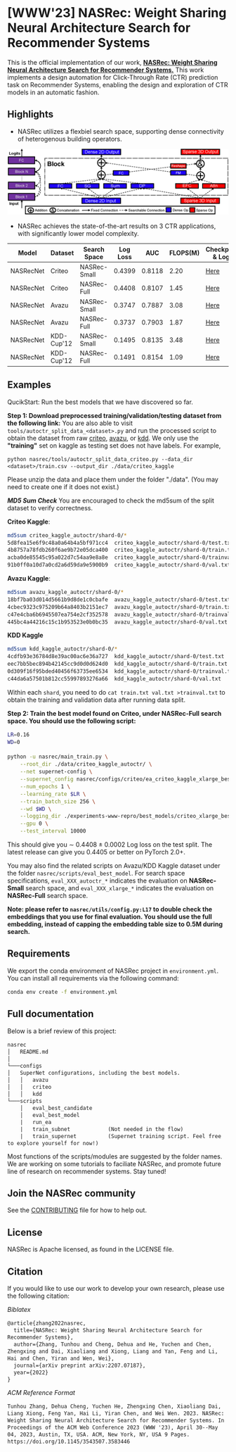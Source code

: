 
# [WWW'23] NASRec: Weight Sharing Neural Architecture Search for Recommender Systems
This is the official implementation of our work, [**NASRec: Weight Sharing Neural Architecture Search for Recommender Systems.**](https://arxiv.org/abs/2207.07187) This work implements a design automation for Click-Through Rate (CTR) prediction task on Recommender Systems, enabling the design and exploration of CTR models in an automatic fashion. 

## Highlights

* NASRec utilizes a flexbiel search space,  supporting dense connectivity of heterogenous building operators.

![Flexible Search Space for Recommender Systems](doc/nasrec_ss.png "NASRec Search Space")

* NASRec achieves the state-of-the-art results on 3 CTR applications, with significantly lower model complexity.

| Model | Dataset  | Search Space | Log Loss | AUC | FLOPS(M) | Checkpoint & Logs |
|---|---|---|---|---|---|---|
| NASRecNet  | Criteo  | NASRec-Small | 0.4399 | 0.8118 | 2.20 | [Here](https://www.dropbox.com/s/ytigug9waoaofls/criteo_autoctr_best_1shot_lr0.1_wd0_L0.4395.zip?dl=0) |
| NASRecNet  | Criteo  | NASRec-Full  | 0.4408 | 0.8107 | 1.45 | [Here](https://www.dropbox.com/s/9vi2bq58iymqflr/criteo_xlarge_best_1shot_lr0.16_wd0_L0.4404.zip?dl=0) |
| NASRecNet  | Avazu   | NASRec-Small  | 0.3747 | 0.7887 | 3.08 | [Here](https://www.dropbox.com/s/cofonaa34lgmszb/avazu_autoctr_best_1shot_lr0.1_wd0-L0.3741.zip?dl=0) |
| NASRecNet  | Avazu   | NASRec-Full  | 0.3737 | 0.7903 | 1.87 | [Here](https://www.dropbox.com/s/f68rg0an2l0wmr8/avazu_xlarge_best_1shot_lr0.20_wd0_L0.3736.zip?dl=0) |
| NASRecNet  | KDD-Cup'12   | NASRec-Small  | 0.1495 | 0.8135 | 3.48 | [Here](https://www.dropbox.com/s/dyr0enynx6odz83/kdd_autoctr_best_1shot_lr0.1_wd0_L0.1489.zip?dl=0) |
| NASRecNet  | KDD-Cup'12   | NASRec-Full  | 0.1491 | 0.8154 | 1.09 | [Here](https://www.dropbox.com/s/l69pdqe5w00fu7h/kdd_xlarge_best_1shot_lr0.16_wd0_L0.1487.zip?dl=0) |


## Examples
 QucikStart: Run the best models that we have discovered so far.

**Step 1: Download preprocessed training/validation/testing dataset from the following link:**
You are also able to visit `tools/autoctr_split_data_<dataset>.py` and run the processed script to obtain the dataset from raw [criteo](https://www.kaggle.com/competitions/criteo-display-ad-challenge/data), [avazu](https://www.kaggle.com/competitions/avazu-ctr-prediction/data), or [kdd](https://www.kaggle.com/competitions/kddcup2012-track2). We only use the **"training"** set on kaggle as testing set does not have labels. For example,
```
python nasrec/tools/autoctr_split_data_criteo.py --data_dir <dataset>/train.csv --output_dir ./data/criteo_kaggle
```
Please unzip the data and place them under the folder "./data". (You may need to create one if it does not exist.)

***MD5 Sum Check*** You are encouraged to check the md5sum of the split dataset to verify correctness. 

**Criteo Kaggle**:
```bash
md5sum criteo_kaggle_autoctr/shard-0/*
5d8fea15e6f9c48a0a64b4a5bf971cc4  criteo_kaggle_autoctr/shard-0/test.txt
4b8757a78fdb260f6ae9b72e05dca400  criteo_kaggle_autoctr/shard-0/train.txt
acba0de85545c95a022d7c54aa9e8a8e  criteo_kaggle_autoctr/shard-0/trainval.txt
91b0ff0a10d7a0cd2a6d59da9e5900b9  criteo_kaggle_autoctr/shard-0/val.txt
```
**Avazu Kaggle**:
```bash
md5sum avazu_kaggle_autoctr/shard-0/*
18bf7ba03d014d5661b9d8de1c0cbafe  avazu_kaggle_autoctr/shard-0/test.txt
4cbec9323c975209b64a8403b2151ec7  avazu_kaggle_autoctr/shard-0/train.txt
c47e4cba6b6945507ea754e2cf352578  avazu_kaggle_autoctr/shard-0/trainval.txt
445bc4a44216c15c1b953523e0b0bc35  avazu_kaggle_autoctr/shard-0/val.txt
```
**KDD Kaggle**
```bash
md5sum kdd_kaggle_autoctr/shard-0/*
4cdfb93e36784d8e39ac00ac6e36a727  kdd_kaggle_autoctr/shard-0/test.txt
eec7bb5bec894b42145cc9d0d0d624d0  kdd_kaggle_autoctr/shard-0/train.txt
0d309f16f95bded40456f63735ee6534  kdd_kaggle_autoctr/shard-0/trainval.txt
c44da6a57501b812cc55997893276a66  kdd_kaggle_autoctr/shard-0/val.txt
```

Within each `shard`, you need to do `cat train.txt val.txt >trainval.txt` to obtain the training and validation data after running data split.

**Step 2: Train the best model found on Criteo, under NASRec-Full search space. You should use the following script:**
```bash
LR=0.16
WD=0

python -u nasrec/main_train.py \
    --root_dir ./data/criteo_kaggle_autoctr/ \
    --net supernet-config \
    --supernet_config nasrec/configs/criteo/ea_criteo_kaggle_xlarge_best_1shot.json \
    --num_epochs 1 \
    --learning_rate $LR \
    --train_batch_size 256 \
    --wd $WD \
    --logging_dir ./experiments-www-repro/best_models/criteo_xlarge_best_1shot_lr${LR}_wd${WD} \
    --gpu 0 \
    --test_interval 10000
```
This should give you $\sim$ 0.4408 $\pm$ 0.0002 Log loss on the test split. The latest release can give you 0.4405 or better on PyTorch 2.0+.

You may also find the related scripts on Avazu/KDD Kaggle dataset under the folder `nasrec/scripts/eval_best_model`. For search space specifications, `eval_XXX_autoctr_*` indicates the evaluation on **NASRec-Small** search space, and `eval_XXX_xlarge_*` indicates the evaluation on **NASRec-Full** search space.

**Note: please refer to `nasrec/utils/config.py:L17` to double check the embeddings that you use for final evaluation. You should use the full embedding, instead of capping the embedding table size to 0.5M during search.** 

## Requirements
We export the conda environment of NASRec project in `environment.yml`. You can install all requirements via the following command:

```bash
conda env create -f environment.yml
```

## Full documentation
Below is a brief review of this project:
```
nasrec
│   README.md
│
└───configs
│   SuperNet configurations, including the best models.
│   │   avazu
│   │   criteo   
│   │   kdd   
└───scripts
    │   eval_best_candidate
    │   eval_best_model
    |   run_ea
    |   train_subnet            (Not needed in the flow)
    |   train_supernet          (Supernet training script. Feel free to explore yourself for now!)
```
Most functions of the scripts/modules are suggested by the folder names. We are working on some tutorials to faciliate NASRec, and promote future line of research on recommender systems. Stay tuned!

## Join the NASRec community
See the [CONTRIBUTING](CONTRIBUTING.md) file for how to help out.
## License
NASRec is Apache licensed, as found in the LICENSE file.

## Citation
If you would like to use our work to develop your own research, please use the following citation:

*Biblatex*
``` biblatex
@article{zhang2022nasrec,
  title={NASRec: Weight Sharing Neural Architecture Search for Recommender Systems},
  author={Zhang, Tunhou and Cheng, Dehua and He, Yuchen and Chen, Zhengxing and Dai, Xiaoliang and Xiong, Liang and Yan, Feng and Li, Hai and Chen, Yiran and Wen, Wei},
  journal={arXiv preprint arXiv:2207.07187},
  year={2022}
}
```

*ACM Reference Format*
```
Tunhou Zhang, Dehua Cheng, Yuchen He, Zhengxing Chen, Xiaoliang Dai, Liang Xiong, Feng Yan, Hai Li, Yiran Chen, and Wei Wen. 2023. NASRec: Weight Sharing Neural Architecture Search for Recommender Systems. In Proceedings of the ACM Web Conference 2023 (WWW '23), April 30--May 04, 2023, Austin, TX, USA. ACM, New York, NY, USA 9 Pages. https://doi.org/10.1145/3543507.3583446
```
